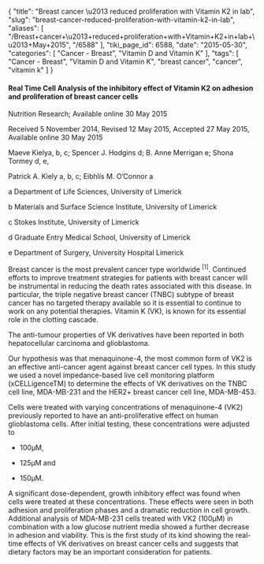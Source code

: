 {
    "title": "Breast cancer \u2013 reduced proliferation with Vitamin K2 in lab",
    "slug": "breast-cancer-reduced-proliferation-with-vitamin-k2-in-lab",
    "aliases": [
        "/Breast+cancer+\u2013+reduced+proliferation+with+Vitamin+K2+in+lab+\u2013+May+2015",
        "/6588"
    ],
    "tiki_page_id": 6588,
    "date": "2015-05-30",
    "categories": [
        "Cancer - Breast",
        "Vitamin D and Vitamin K"
    ],
    "tags": [
        "Cancer - Breast",
        "Vitamin D and Vitamin K",
        "breast cancer",
        "cancer",
        "vitamin k"
    ]
}


#### Real Time Cell Analysis of the inhibitory effect of Vitamin K2 on adhesion and proliferation of breast cancer cells

Nutrition Research; Available online 30 May 2015

Received 5 November 2014, Revised 12 May 2015, Accepted 27 May 2015, Available online 30 May 2015

Maeve Kielya, b, c; Spencer J. Hodgins d; B. Anne Merrigan e; Shona Tormey d, e,

Patrick A. Kiely a, b, c; Eibhlís M. O’Connor a

a Department of Life Sciences, University of Limerick

b Materials and Surface Science Institute, University of Limerick

c Stokes Institute, University of Limerick

d Graduate Entry Medical School, University of Limerick

e Department of Surgery, University Hospital Limerick

Breast cancer is the most prevalent cancer type worldwide <sup>[1]</sup>. Continued efforts to improve treatment strategies for patients with breast cancer will be instrumental in reducing the death rates associated with this disease. In particular, the triple negative breast cancer (TNBC) subtype of breast cancer has no targeted therapy available so it is essential to continue to work on any potential therapies. Vitamin K (VK), is known for its essential role in the clotting cascade. 

The anti-tumour properties of VK derivatives have been reported in both hepatocellular carcinoma and glioblastoma. 

Our hypothesis was that menaquinone-4, the most common form of VK2 is an effective anti-cancer agent against breast cancer cell types. In this study we used a novel impedance-based live cell monitoring platform (xCELLigenceTM) to determine the effects of VK derivatives on the TNBC cell line, MDA-MB-231 and the HER2+ breast cancer cell line, MDA-MB-453. 

Cells were treated with varying concentrations of menaquinone-4 (VK2) previously reported to have an anti-proliferative effect on human glioblastoma cells. After initial testing, these concentrations were adjusted to 

* 100μM, 

* 125μM and 

* 150μM. 

A significant dose-dependent, growth inhibitory effect was found when cells were treated at these concentrations. These effects were seen in both adhesion and proliferation phases and a dramatic reduction in cell growth. Additional analysis of MDA-MB-231 cells treated with VK2 (100μM) in combination with a low glucose nutrient media showed a further decrease in adhesion and viability. This is the first study of its kind showing the real-time effects of VK derivatives on breast cancer cells and suggests that dietary factors may be an important consideration for patients.